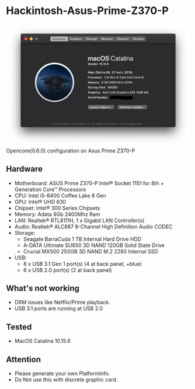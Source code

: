 # Hackintosh-Asus-Prime-Z370-P
<img src="https://github.com/prashantpaddune/Hackintosh-Asus-Prime-Z370-P/blob/master/Screenshot%202020-08-11%20at%209.33.21%20PM.png?raw=true">
Opencore(0.6.0) configuration on Asus Prime Z370-P

## Hardware

* Motherboard: ASUS Prime Z370-P Intel® Socket 1151 for 8th + Generation Core™ Processors
* CPU: Intel i5-8400 Coffee Lake 8 Gen
* GPU: Intel® UHD 630
* Chipset: Intel® 300 Series Chipsets
* Memory: Adata 8Gb 2400Mhz Ram
* LAN: Realtek® RTL8111H, 1 x Gigabit LAN Controller(s)
* Audio: Realtek® ALC887 8-Channel High Definition Audio CODEC
* Storage:
  * Seagate BarraCuda 1 TB Internal Hard Drive HDD
  * A-DATA Ultimate SU650 3D NAND 120GB Solid State Drive
  * Crucial MX500 250GB 3D NAND M.2 2280 Internal SSD
* USB:
  * 8 x USB 3.1 Gen 1 port(s) (4 at back panel, +blue)
  * 6 x USB 2.0 port(s) (2 at back panel)

## What's not working

* DRM issues like Netflix/Prime playback.
* USB 3.1 ports are running at USB 2.0

## Tested

* MacOS Catalina 10.15.6

## Attention

* Please generate your own PlatformInfo.
* Do Not use this with discrete graphic card.